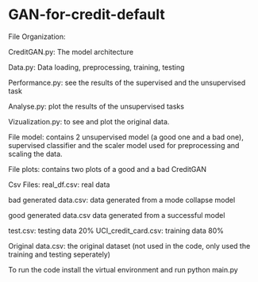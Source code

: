 # GAN-for-credit-default
File Organization:

CreditGAN.py: The model architecture

Data.py: Data loading, preprocessing, training, testing

Performance.py: see the results of the supervised and the 
unsupervised task

Analyse.py: plot the results of the unsupervised tasks

Vizualization.py: to see and plot the original data.

File model: contains 2 unsupervised model (a good one and a bad one), supervised classifier and the scaler model used for preprocessing and scaling the data.

File plots: contains two plots of a good and a bad CreditGAN

Csv Files:
real_df.csv: real data 

bad generated data.csv: data generated from a mode collapse model

good generated data.csv data generated from a successful model


test.csv: testing data 20%
UCI_credit_card.csv: training data 80%

Original data.csv: the original dataset (not used in the code, only used the training and testing seperately)

To run the code install the virtual environment and run python main.py